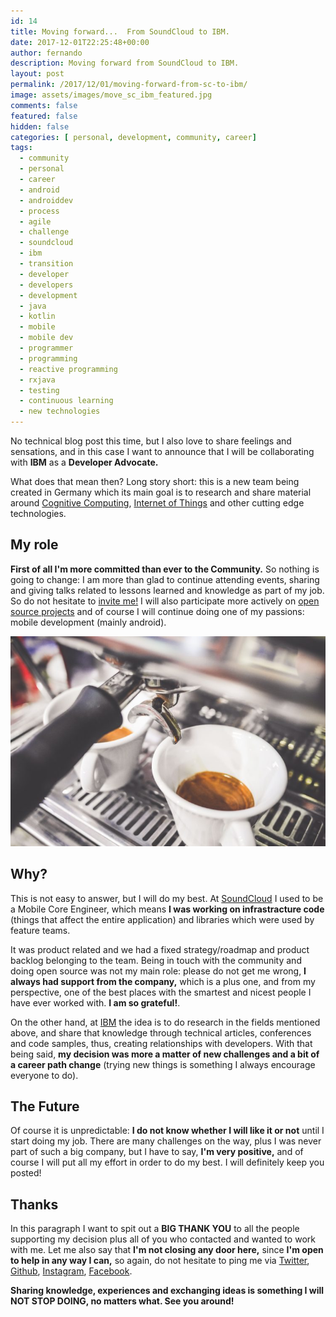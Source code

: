 ```yaml
---
id: 14
title: Moving forward...  From SoundCloud to IBM.
date: 2017-12-01T22:25:48+00:00
author: fernando
description: Moving forward from SoundCloud to IBM.  
layout: post
permalink: /2017/12/01/moving-forward-from-sc-to-ibm/
image: assets/images/move_sc_ibm_featured.jpg
comments: false
featured: false
hidden: false
categories: [ personal, development, community, career]
tags:
  - community
  - personal
  - career 
  - android
  - androiddev
  - process
  - agile
  - challenge
  - soundcloud
  - ibm
  - transition
  - developer
  - developers
  - development
  - java
  - kotlin
  - mobile
  - mobile dev
  - programmer
  - programming
  - reactive programming
  - rxjava
  - testing
  - continuous learning
  - new technologies
---
```

No technical blog post this time, but I also love to share feelings and sensations, and in this case I want to announce that I will be collaborating with **IBM** as a **Developer Advocate.** 

What does that mean then? Long story short: this is a new team being created in Germany which its main goal is to research and share material around <a href="https://en.wikipedia.org/wiki/Cognitive_computing" target="_blank">Cognitive Computing</a>, <a href="https://en.wikipedia.org/wiki/Internet_of_things" target="_blank">Internet of Things</a> and other cutting edge technologies.


## My role

**First of all I'm more committed than ever to the Community.** So nothing is going to change: I am more than glad to continue attending events, sharing and giving talks related to lessons learned and knowledge as part of my job. So do not hesitate to <a href="https://twitter.com/fernando_cejas/" target="_blank">invite me!</a> I will also participate more actively on <a href="https://github.com/android10" target="_blank">open source projects</a> and of course I will continue doing one of my passions: mobile development (mainly android).

![fernando-cejas](/assets/images/move_sc_ibm_featured.jpg)


## Why?

This is not easy to answer, but I will do my best. At <a href="https://soundcloud.com/" target="_blank">SoundCloud</a> I used to be a Mobile Core Engineer, which means **I was working on infrastracture code** (things that affect the entire application) and libraries which were used by feature teams. 

It was product related and we had a fixed strategy/roadmap and product backlog belonging to the team. Being in touch with the community and doing open source was not my main role: please do not get me wrong, **I always had support from the company,** which is a plus one, and from my perspective, one of the best places with the smartest and nicest people I have ever worked with. **I am so grateful!**.  

On the other hand, at <a href="https://www.ibm.com/us-en/" target="_blank">IBM</a> the idea is to do research in the fields mentioned above, and share that knowledge through technical articles, conferences and code samples, thus, creating relationships with developers. With that being said, **my decision was more a matter of new challenges and a bit of a career path change** (trying new things is something I always encourage everyone to do).


## The Future

Of course it is unpredictable: **I do not know whether I will like it or not** until I start doing my job. There are many challenges on the way, plus I was never part of such a big company, but I have to say, **I'm very positive,** and of course I will put all my effort in order to do my best. I will definitely keep you posted!


## Thanks

In this paragraph I want to spit out a **BIG THANK YOU** to all the people supporting my decision plus all of you who contacted and wanted to work with me. Let me also say that **I'm not closing any door here,** since **I'm open to help in any way I can,** so again, do not hesitate to ping me via <a href="https://twitter.com/fernando_cejas/" target="_blank">Twitter</a>, <a href="https://github.com/android10" target="_blank">Github</a>, <a href="https://www.instagram.com/fernando_cejas/" target="_blank">Instagram</a>, <a href="https://www.facebook.com/Penano" target="_blank">Facebook</a>.

**Sharing knowledge, experiences and exchanging ideas is something I will NOT STOP DOING, no matters what. See you around!**